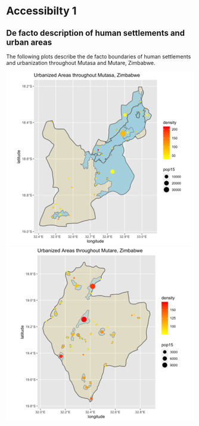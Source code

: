 # Accessibilty 1
## De facto description of human settlements and urban areas 
The following plots describe the de facto boundaries of human settlements and urbanization throughout Mutasa and Mutare, Zimbabwe. 

![](Mutasa_final.png)   
![](Mutare_final.png)


